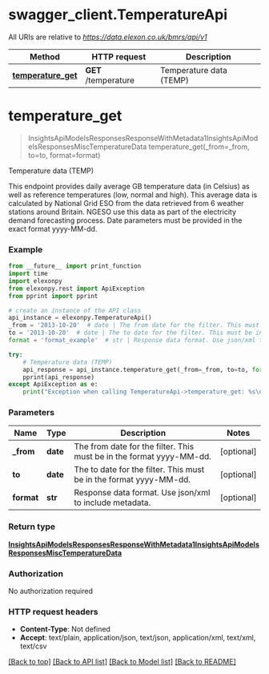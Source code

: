 # swagger_client.TemperatureApi

All URIs are relative to *https://data.elexon.co.uk/bmrs/api/v1*

Method | HTTP request | Description
------------- | ------------- | -------------
[**temperature_get**](TemperatureApi.md#temperature_get) | **GET** /temperature | Temperature data (TEMP)

# **temperature_get**
> InsightsApiModelsResponsesResponseWithMetadata1InsightsApiModelsResponsesMiscTemperatureData temperature_get(_from=_from, to=to, format=format)

Temperature data (TEMP)

This endpoint provides daily average GB temperature data (in Celsius) as well as reference temperatures (low, normal and high).  This average data is calculated by National Grid ESO from the data retrieved from 6 weather stations around Britain.  NGESO use this data as part of the electricity demand forecasting process.                Date parameters must be provided in the exact format yyyy-MM-dd.

### Example

```python
from __future__ import print_function
import time
import elexonpy
from elexonpy.rest import ApiException
from pprint import pprint

# create an instance of the API class
api_instance = elexonpy.TemperatureApi()
_from = '2013-10-20'  # date | The from date for the filter. This must be in the format yyyy-MM-dd. (optional)
to = '2013-10-20'  # date | The to date for the filter. This must be in the format yyyy-MM-dd. (optional)
format = 'format_example'  # str | Response data format. Use json/xml to include metadata. (optional)

try:
    # Temperature data (TEMP)
    api_response = api_instance.temperature_get(_from=_from, to=to, format=format)
    pprint(api_response)
except ApiException as e:
    print("Exception when calling TemperatureApi->temperature_get: %s\n" % e)
```

### Parameters

Name | Type | Description  | Notes
------------- | ------------- | ------------- | -------------
 **_from** | **date**| The from date for the filter. This must be in the format yyyy-MM-dd. | [optional] 
 **to** | **date**| The to date for the filter. This must be in the format yyyy-MM-dd. | [optional] 
 **format** | **str**| Response data format. Use json/xml to include metadata. | [optional] 

### Return type

[**InsightsApiModelsResponsesResponseWithMetadata1InsightsApiModelsResponsesMiscTemperatureData**](InsightsApiModelsResponsesResponseWithMetadata1InsightsApiModelsResponsesMiscTemperatureData.md)

### Authorization

No authorization required

### HTTP request headers

 - **Content-Type**: Not defined
 - **Accept**: text/plain, application/json, text/json, application/xml, text/xml, text/csv

[[Back to top]](#) [[Back to API list]](../README.md#documentation-for-api-endpoints) [[Back to Model list]](../README.md#documentation-for-models) [[Back to README]](../README.md)

